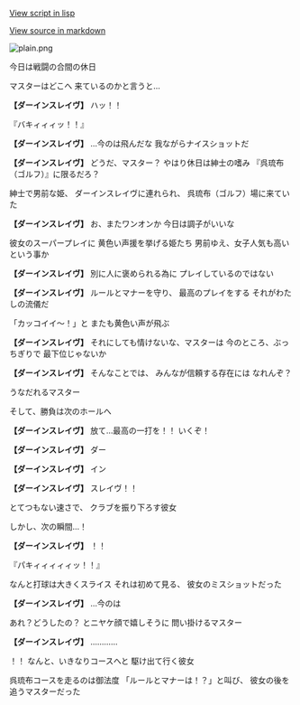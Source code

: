 [View script in lisp](../scripts/10281201.txt)

[View source in markdown](10281201.md)

![plain.png](../images/backgrounds/plain.png)

今日は戦闘の合間の休日

マスターはどこへ
来ているのかと言うと…

**【ダーインスレイヴ】**
ハッ！！

『バキィィィッ！！』

**【ダーインスレイヴ】**
…今のは飛んだな
我ながらナイスショットだ

**【ダーインスレイヴ】**
どうだ、マスター？
やはり休日は紳士の嗜み
『呉琉布（ゴルフ）』に限るだろ？

紳士で男前な姫、
ダーインスレイヴに連れられ、
呉琉布（ゴルフ）場に来ていた

**【ダーインスレイヴ】**
お、またワンオンか
今日は調子がいいな

彼女のスーパープレイに
黄色い声援を挙げる姫たち
男前ゆえ、女子人気も高いという事か

**【ダーインスレイヴ】**
別に人に褒められる為に
プレイしているのではない

**【ダーインスレイヴ】**
ルールとマナーを守り、
最高のプレイをする
それがわたしの流儀だ

「カッコイイ～！」と
またも黄色い声が飛ぶ

**【ダーインスレイヴ】**
それにしても情けないな、マスターは
今のところ、ぶっちぎりで
最下位じゃないか

**【ダーインスレイヴ】**
そんなことでは、
みんなが信頼する存在には
なれんぞ？

うなだれるマスター

そして、勝負は次のホールへ

**【ダーインスレイヴ】**
放て…最高の一打を！！
いくぞ！

**【ダーインスレイヴ】**
ダー

**【ダーインスレイヴ】**
イン

**【ダーインスレイヴ】**
スレイヴ！！

とてつもない速さで、
クラブを振り下ろす彼女

しかし、次の瞬間…！

**【ダーインスレイヴ】**
！！

『パキィィィィィッ！！』

なんと打球は大きくスライス
それは初めて見る、
彼女のミスショットだった

**【ダーインスレイヴ】**
…今のは

あれ？どうしたの？
とニヤケ顔で嬉しそうに
問い掛けるマスター

**【ダーインスレイヴ】**
…………

！！
なんと、いきなりコースへと
駆け出て行く彼女

呉琉布コースを走るのは御法度
「ルールとマナーは！？」と叫び、
彼女の後を追うマスターだった